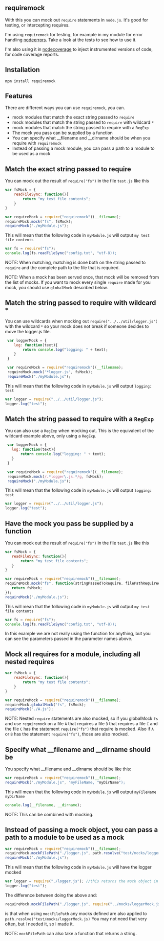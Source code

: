 requiremock
-----------
With this you can mock out ```require``` statements in ```node.js```. It's good for testing, or intercepting requires.

I'm using ```requiremock``` for testing, for example in my module for error handling
[nodeerrors](https://github.com/Muscula/nodeerrors). Take a look at the tests to see how to use it.

I'm also using it in [nodecoverage](https://github.com/Muscula/nodecoverage) to inject instrumented versions of code,
for code coverage reports.

Installation
------------
```
npm install requiremock
```


Features
--------
There are different ways you can use ```requiremock```, you can.
- mock modules that match the exact string passed to ```require```
- mock modules that match the string passed to ```require``` with wildcard ```*```
- mock modules that match the string passed to require with a ```RegExp```
- The mock you pass can be supplied by a function
- You can specify what __filename and __dirname should be when you require with ```requiremock```
- Instead of passing a mock module, you can pass a path to a module to be used as a mock

Match the exact string passed to require
----------------------------------------
You can mock out the result of ```require("fs")``` in the file ```test.js``` like this
```js
var fsMock = {
	readFileSync: function(){
		return "my test file contents";
	}
}

var requireMock = require("requiremock")(__filename);
requireMock.mock("fs", fsMock);
requireMock("./myModule.js");
```
This will mean that the following code in ```myModule.js``` will output ```my test file contents```
```js
var fs = require("fs");
console.log(fs.readFileSync("config.txt", "utf-8));
```

NOTE: When matching, matching is done both on the string passed to ```require``` and the complete
path to the file that is required.

NOTE: When a mock has been served once, that mock will be removed from the list of mocks. If you want to mock
every single ```require``` made for you mock, you should use ```globalMock``` described below.

Match the string passed to require with wildcard ```*```
--------------------------------------------------------
You can use wildcards when mocking out ```require("../../util/logger.js")``` with the wildcard ```*```
so your mock does not break if someone decides to move the logger.js file.
```js
 var loggerMock = {
 	log: function(text){
 		return console.log("logging: " + text);
 	}
 }

 var requireMock = require("requiremock")(__filename);
 requireMock.mock("*logger.js", fsMock);
 requireMock("./myModule.js");
 ```

This will mean that the following code in ```myModule.js``` will output ```logging: test```
```js
var logger = require("../../util/logger.js");
logger.log("test");
```


Match the string passed to require with a ```RegExp```
------------------------------------------------------
You can also use a ```RegExp``` when mocking out. This is the equivalent of the wildcard example above,
only using a ```RegExp```.
 ```js
  var loggerMock = {
  	log: function(text){
  		return console.log("logging: " + text);
  	}
  }

  var requireMock = require("requiremock")(__filename);
  requireMock.mock(/.*logger\.js.*/g, fsMock);
  requireMock("./myModule.js");
  ```

 This will mean that the following code in ```myModule.js``` will output ```logging: test```
 ```js
 var logger = require("../../util/logger.js");
 logger.log("test");
 ```


Have the mock you pass be supplied by a function
------------------------------------------------
 You can mock out the result of ```require("fs")``` in the file ```test.js``` like this
 ```js
 var fsMock = {
 	readFileSync: function(){
 		return "my test file contents";
 	}
 }

 var requireMock = require("requiremock")(__filename);
 requireMock.mock("fs", function(stringPassedToRequire, filePathRequired, fileDoingRequire){
 	return fsMock;
 });
 requireMock("./myModule.js");
 ```

 This will mean that the following code in ```myModule.js``` will output ```my test file contents```
 ```js
 var fs = require("fs");
 console.log(fs.readFileSync("config.txt", "utf-8));
 ```
In this example we are not really using the function for anything, but you can see the parameters passed
in the parameter names above.

Mock all requires for a module, including all nested requires
-------------------------------------------------------------
```js
var fsMock = {
	readFileSync: function(){
		return "my test file contents";
	}
}

var requireMock = require("requiremock")(__filename);
requireMock.globalMock("fs", fsMock);
requireMock("./A.js");
```

NOTE: Nested ```require``` statements are also mocked, so if you globalMock ```fs``` and use ```requiremock``` on  a file
```A``` that requires a file ```B``` that requires a file ```C``` and the file ```C``` has the statement
```require("fs")``` that require is mocked. Also if ```A``` or ```B``` has the statement ```require("fs")```, those are
also mocked.


Specify what __filename and __dirname should be
-----------------------------------------------
You specify what __filename and __dirname should be like this:
```js
var requireMock = require("requiremock")(__filename);
requireMock("./myModule.js", "myFileName, "myDirName");
```

This will mean that the following code in ```myModule.js``` will output ```myFileName myDirName```
```js
console.log(__filename, __dirname);
```

NOTE: This can be combined with mocking.


Instead of passing a mock object, you can pass a path to a module to be used as a mock
--------------------------------------------------------------------------------------
```js
var requireMock = require("requiremock")(__filename);
requireMock.mockFilePath("./logger.js", path.resolve("test/mocks/loggerMock.js));
requireMock("./myModule.js");
```

This will mean that the following code in ```myModule.js``` will have the logger mocked
```js
var logger = require("./logger.js"); //this returns the mock object in test/mocks/loggerMock.js
logger.log("test");
```

The difference between doing the above and:
```js
requireMock.mockFilePath("./logger.js", require("../mocks/loggerMock.js));
```
is that when using ```mockFilePath``` any mocks defined are also applied to ```path.resolve("test/mocks/loggerMock.js)```
You may not need that very often, but I needed it, so I made it.

NOTE: ```mockFilePath``` can also take a function that returns a string.

